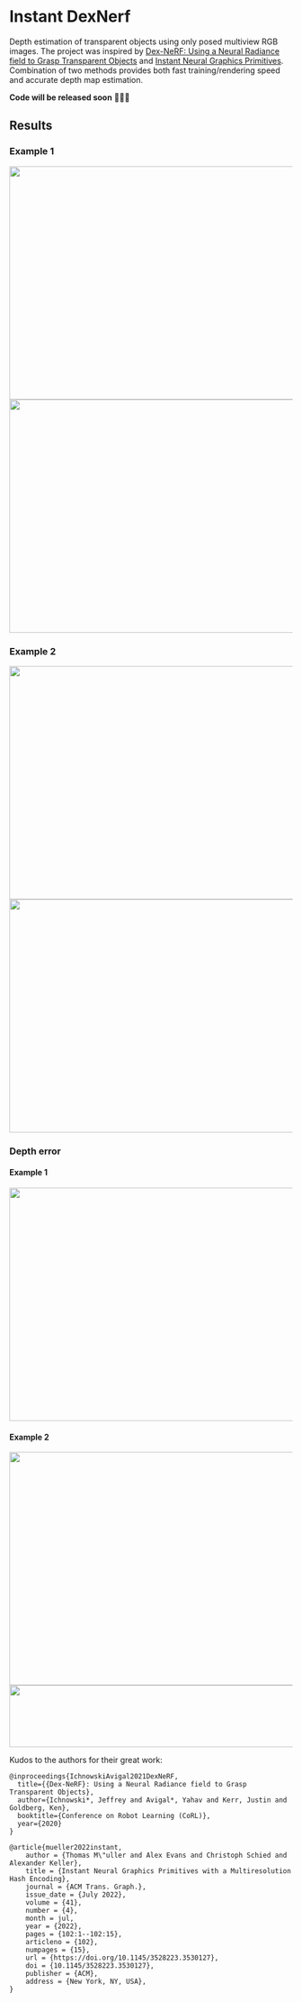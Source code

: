 # Instant DexNerf

Depth estimation of transparent objects using only posed multiview RGB images. The project was inspired by [Dex-NeRF: Using a Neural Radiance field to Grasp Transparent Objects](https://sites.google.com/view/dex-nerf) and [Instant Neural Graphics Primitives](https://nvlabs.github.io/instant-ngp/). Combination of two methods provides both fast training/rendering speed and accurate depth map estimation.

**Code will be released soon** 🤩🤩🤩

## Results
### Example 1

<img width="736" height="414" src="https://user-images.githubusercontent.com/63703454/179602630-30016a08-e02c-4971-b796-676f96979c04.png">
<img width="736" height="414" src="https://user-images.githubusercontent.com/63703454/179602966-24cdd54a-6509-49d0-95ad-6f1041116d73.png">

### Example 2

<img width="736" height="414" src="https://user-images.githubusercontent.com/63703454/179603164-1598cb07-4a96-47cb-b77a-0c9075b8dba9.png">
<img width="736" height="414" src="https://user-images.githubusercontent.com/63703454/179603204-75c15303-b14e-42f2-9926-d58a5887cfcf.png">

### Depth error
#### Example 1
<img width="736" height="414" src="https://user-images.githubusercontent.com/63703454/179604356-9462dc21-bd98-441d-a51e-eb2793ebf071.png">

#### Example 2
<img width="736" height="414" src="https://user-images.githubusercontent.com/63703454/179604376-b7b6ebec-bb04-4385-aad7-88133f52847d.png">
<img width="700" height="110" src="https://user-images.githubusercontent.com/63703454/179604566-97ade0e4-765c-4434-b100-6166805a024c.png">

Kudos to the authors for their great work:
```
@inproceedings{IchnowskiAvigal2021DexNeRF,
  title={{Dex-NeRF}: Using a Neural Radiance field to Grasp Transparent Objects},
  author={Ichnowski*, Jeffrey and Avigal*, Yahav and Kerr, Justin and Goldberg, Ken},
  booktitle={Conference on Robot Learning (CoRL)},
  year={2020}
}
```
```
@article{mueller2022instant,
    author = {Thomas M\"uller and Alex Evans and Christoph Schied and Alexander Keller},
    title = {Instant Neural Graphics Primitives with a Multiresolution Hash Encoding},
    journal = {ACM Trans. Graph.},
    issue_date = {July 2022},
    volume = {41},
    number = {4},
    month = jul,
    year = {2022},
    pages = {102:1--102:15},
    articleno = {102},
    numpages = {15},
    url = {https://doi.org/10.1145/3528223.3530127},
    doi = {10.1145/3528223.3530127},
    publisher = {ACM},
    address = {New York, NY, USA},
}
```
